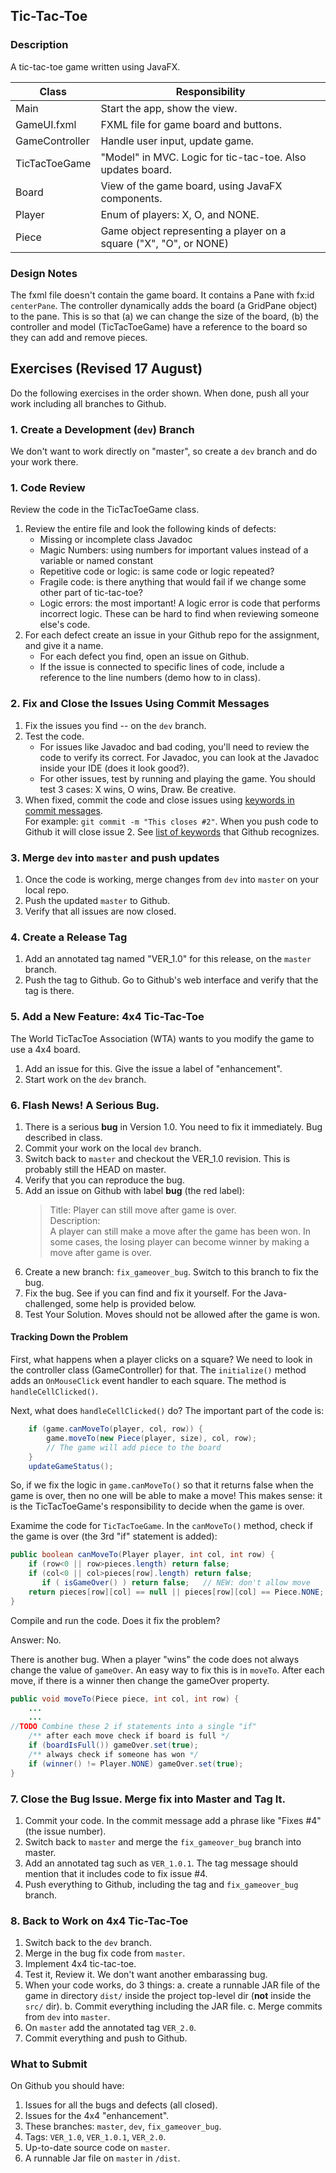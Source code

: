 ## Tic-Tac-Toe

### Description

A tic-tac-toe game written using JavaFX.

| Class          | Responsibility              |
|----------------|-----------------------------|
| Main           | Start the app, show the view. |
| GameUI.fxml    | FXML file for game board and buttons. |
| GameController | Handle user input, update game. |
| TicTacToeGame  | "Model" in MVC. Logic for tic-tac-toe. Also updates board. |
| Board          | View of the game board, using JavaFX components. |
| Player         | Enum of players: X, O, and NONE. |
| Piece          | Game object representing a player on a square ("X", "O", or NONE)|

### Design Notes

The fxml file doesn't contain the game board.
It contains a Pane with fx:id `centerPane`. The controller
dynamically adds the board (a GridPane object) to the pane.
This is so that (a) we can change the size of the board,
(b) the controller and model (TicTacToeGame) have a reference
to the board so they can add and remove pieces.

## Exercises (Revised 17 August)

Do the following exercises in the order shown.
When done, push all your work including all branches to Github.

### 1. Create a Development (`dev`) Branch

We don't want to work directly on "master", so create a `dev` branch
and do your work there.


### 1. Code Review

Review the code in the TicTacToeGame class.

1. Review the entire file and look the following kinds of defects:
   * Missing or incomplete class Javadoc
   * Magic Numbers: using numbers for important values instead of a variable or named constant
   * Repetitive code or logic: is same code or logic repeated?
   * Fragile code: is there anything that would fail if we change some other part of tic-tac-toe?
   * Logic errors: the most important!  A logic error is code that performs incorrect logic.  These can be hard to find when reviewing someone else's code.
2. For each defect create an issue in your Github repo for the assignment, and give it a name.
   * For each defect you find, open an issue on Github.
   * If the issue is connected to specific lines of code, include a reference to the line numbers (demo how to in class).

### 2. Fix and Close the Issues Using Commit Messages

1. Fix the issues you find -- on the `dev` branch.
2. Test the code.  
   * For issues like Javadoc and bad coding, you'll need to review the code to verify its correct.  For Javadoc, you can look at the Javadoc inside your IDE (does it look good?).
   * For other issues, test by running and playing the game. You should test 3 cases: X wins, O wins, Draw.  Be creative.
3. When fixed, commit the code and close issues using [keywords in commit messages](https://help.github.com/articles/closing-issues-using-keywords/).    
   For example: `git commit -m "This closes #2"`. When you push code to Github it will close issue 2.  See [list of keywords](https://help.github.com/articles/closing-issues-using-keywords/) that Github recognizes.

### 3. Merge `dev` into `master` and push updates

1. Once the code is working, merge changes from `dev` into `master` on your local repo.
2. Push the updated `master` to Github.
3. Verify that all issues are now closed.


### 4. Create a Release Tag
 
1. Add an annotated tag named "VER_1.0" for this release, on the `master` branch.
2. Push the tag to Github.  Go to Github's web interface and verify that the tag is there.

### 5. Add a New Feature: 4x4 Tic-Tac-Toe

The World TicTacToe Association (WTA) wants to you modify the game to use a 4x4 board.

1. Add an issue for this.  Give the issue a label of "enhancement".
2. Start work on the `dev` branch.


### 6. Flash News!  A Serious Bug.

1. There is a serious **bug** in Version 1.0.  You need to fix it immediately.  Bug described in class.
2. Commit your work on the local `dev` branch.
3. Switch back to `master` and checkout the VER_1.0 revision.  This is probably still the HEAD on master.
4. Verify that you can reproduce the bug.
5. Add an issue on Github with label **bug** (the red label):
   > Title: Player can still move after game is over.    
   > Description:    
   > A player can still make a move after the game has been won.
   > In some cases, the losing player can become winner by making a move after game is over.
5. Create a new branch: `fix_gameover_bug`. Switch to this branch to fix the bug.
6. Fix the bug.  See if you can find and fix it yourself.  For the Java-challenged, some help is provided below.
7. Test Your Solution.  Moves should not be allowed after the game is won.

#### Tracking Down the Problem

First, what happens when a player clicks on a square?  We need to look in the controller class (GameController) for that.  The `initialize()` method adds an `OnMouseClick` event handler to each square. The method is `handleCellClicked()`.

Next, what does `handleCellClicked()` do?  The important part of the code is:
```java
    if (game.canMoveTo(player, col, row)) {
        game.moveTo(new Piece(player, size), col, row);
        // The game will add piece to the board
    }
    updateGameStatus();
```
So, if we fix the logic in `game.canMoveTo()` so that it returns false when the game is over, then no one will be able to make a move!  This makes sense: it is the TicTacToeGame's responsibility to decide when the game is over.

Examime the code for `TicTacToeGame`.  In the `canMoveTo()` method, check if the game is over (the 3rd "if" statement is added):
```java
public boolean canMoveTo(Player player, int col, int row) {
	if (row<0 || row>pieces.length) return false;
	if (col<0 || col>pieces[row].length) return false;
       if ( isGameOver() ) return false;   // NEW: don't allow move 
	return pieces[row][col] == null || pieces[row][col] == Piece.NONE;
}
```

Compile and run the code.  Does it fix the problem?

Answer: No.

There is another bug.  When a player "wins" the code does not always change the value of `gameOver`.  An easy way to fix this is in `moveTo`. After each move, if there is a winner then change the gameOver property.
```java
public void moveTo(Piece piece, int col, int row) {
    ...
    ...
//TODO Combine these 2 if statements into a single "if"
    /** after each move check if board is full */
	if (boardIsFull()) gameOver.set(true);
    /** always check if someone has won */
    if (winner() != Player.NONE) gameOver.set(true);
}
```

### 7. Close the Bug Issue. Merge fix into Master and Tag It.

1. Commit your code.  In the commit message add a phrase like "Fixes #4" (the issue number).
2. Switch back to `master` and merge the `fix_gameover_bug` branch into master.
3. Add an annotated tag such as `VER_1.0.1`. The tag message should mention that it includes code to fix issue #4.
4. Push everything to Github, including the tag and `fix_gameover_bug` branch.

### 8. Back to Work on 4x4 Tic-Tac-Toe

1. Switch back to the `dev` branch.
2. Merge in the bug fix code from `master`.
3. Implement 4x4 tic-tac-toe.
4. Test it, Review it.  We don't want another embarassing bug.
5. When your code works, do 3 things:
   a. create a runnable JAR file of the game in directory `dist/` inside the project top-level dir (**not** inside the `src/` dir).
   b. Commit everything including the JAR file.
   c. Merge commits from `dev` into `master`.
6. On `master` add the annotated tag `VER_2.0`.
7. Commit everything and push to Github.

### What to Submit

On Github you should have:

1. Issues for all the bugs and defects (all closed).
2. Issues for the 4x4 "enhancement".
3. These branches: `master`, `dev`, `fix_gameover_bug`.
4. Tags: `VER_1.0`, `VER_1.0.1`, `VER_2.0`.
5. Up-to-date source code on `master`.
6. A runnable Jar file on `master` in `/dist`.



